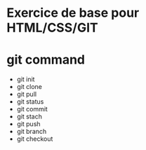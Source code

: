 # Exercice de base pour HTML/CSS/GIT




# git command

* git init
* git clone
* git pull
* git status
* git commit
* git stach
* git push
* git branch
* git checkout
